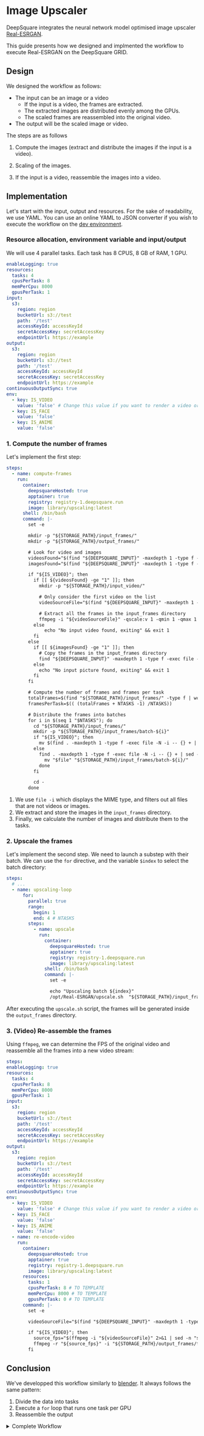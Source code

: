 # Image Upscaler

DeepSquare integrates the neural network model optimised image upscaler [Real-ESRGAN](https://github.com/xinntao/Real-ESRGAN).

This guide presents how we designed and implmented the workflow to execute Real-ESRGAN on the DeepSquare GRID.

## Design

We designed the workflow as follows:

- The input can be an image or a video
  - If the input is a video, the frames are extracted.
  - The extracted images are distributed evenly among the GPUs.
  - The scaled frames are reassembled into the original video.
- The output will be the scaled image or video.

The steps are as follows

1. Compute the images (extract and distribute the images if the input is a video).

2. Scaling of the images.

3. If the input is a video, reassemble the images into a video.

## Implementation

Let's start with the input, output and resources. For the sake of readability, we use YAML. You can use an online YAML to JSON converter if you wish to execute the workflow on the [dev environment](https://beta.deepsquare.run/sandbox).

### Resource allocation, environment variable and input/output

We will use 4 parallel tasks. Each task has 8 CPUS, 8 GB of RAM, 1 GPU.

```yaml
enableLogging: true
resources:
  tasks: 4
  cpusPerTask: 8
  memPerCpu: 8000
  gpusPerTask: 1
input:
  s3:
    region: region
    bucketUrl: s3://test
    path: '/test'
    accessKeyId: accessKeyId
    secretAccessKey: secretAccessKey
    endpointUrl: https://example
output:
  s3:
    region: region
    bucketUrl: s3://test
    path: '/test'
    accessKeyId: accessKeyId
    secretAccessKey: secretAccessKey
    endpointUrl: https://example
continuousOutputSync: true
env:
  - key: IS_VIDEO
    value: 'false' # Change this value if you want to render a video or an image
  - key: IS_FACE
    value: 'false'
  - key: IS_ANIME
    value: 'false'
```

### 1. Compute the number of frames

Let's implement the first step:

```yaml
steps:
  - name: compute-frames
    run:
      container:
        deepsquareHosted: true
        apptainer: true
        registry: registry-1.deepsquare.run
        image: library/upscaling:latest
      shell: /bin/bash
      command: |-
        set -e

        mkdir -p "${STORAGE_PATH}/input_frames/"
        mkdir -p "${STORAGE_PATH}/output_frames/"

        # Look for video and images
        videosFound="$(find "${DEEPSQUARE_INPUT}" -maxdepth 1 -type f -exec file -N -i -- {} + | sed -n 's!: video/[^:]*$!!p' | wc -l)"
        imagesFound="$(find "${DEEPSQUARE_INPUT}" -maxdepth 1 -type f -exec file -N -i -- {} + | sed -n 's!: image/[^:]*$!!p' | wc -l)"

        if "${IS_VIDEO}"; then
          if [[ ${videosFound} -ge "1" ]]; then
            mkdir -p "${STORAGE_PATH}/input_video/"

            # Only consider the first video on the list
            videoSourceFile="$(find "${DEEPSQUARE_INPUT}" -maxdepth 1 -type f -exec file -N -i -- {} + | sed -n 's!: video/[^:]*$!!p' | head -1)"

            # Extract all the frames in the input_frames directory
            ffmpeg -i "${videoSourceFile}" -qscale:v 1 -qmin 1 -qmax 1 -vsync 0 "${STORAGE_PATH}/input_frames/frame%08d.png"
          else
              echo "No input video found, exiting" && exit 1
          fi
        else
          if [[ ${imagesFound} -ge "1" ]]; then
            # Copy the frames in the input_frames directory
            find "${DEEPSQUARE_INPUT}" -maxdepth 1 -type f -exec file -N -i -- {} + | sed -n 's!: image/[^:]*$!!p' | xargs -I{} cp "{}" "${STORAGE_PATH}/input_frames/" || (echo "Zero picture found" && exit 1)
          else
            echo "No input picture found, exiting" && exit 1
          fi
        fi

        # Compute the number of frames and frames per task
        totalFrames=$(find "${STORAGE_PATH}/input_frames/" -type f | wc -l)
        framesPerTask=$(( (totalFrames + NTASKS -1) /NTASKS))

        # Distribute the frames into batches
        for i in $(seq 1 "$NTASKS"); do
          cd "${STORAGE_PATH}/input_frames/"
          mkdir -p "${STORAGE_PATH}/input_frames/batch-${i}"
          if "${IS_VIDEO}"; then
            mv $(find . -maxdepth 1 -type f -exec file -N -i -- {} + | sed -n 's!: image/[^:]*$!!p' | head -${framesPerTask}) "${STORAGE_PATH}/input_frames/batch-${i}/"
          else
            find . -maxdepth 1 -type f -exec file -N -i -- {} + | sed -n 's!: image/[^:]*$!!p' | head -${framesPerTask} | while IFS= read -r file; do
              mv "$file" "${STORAGE_PATH}/input_frames/batch-${i}/"
            done
          fi

          cd -
        done
```

1. We use `file -i` which displays the MIME type, and filters out all files that are not videos or images.
2. We extract and store the images in the `input_frames` directory.
3. Finally, we calculate the number of images and distribute them to the tasks.

### 2. Upscale the frames

Let's implement the second step. We need to launch a substep with their batch. We can use the `for` directive, and the variable `$index` to select the batch directory:

```yaml
steps:
  # ...
  - name: upscaling-loop
      for:
        parallel: true
        range:
          begin: 1
          end: 4 # NTASKS
        steps:
          - name: upscale
            run:
              container:
                deepsquareHosted: true
                apptainer: true
                registry: registry-1.deepsquare.run
                image: library/upscaling:latest
              shell: /bin/bash
              command: |-
                set -e

                echo "Upscaling batch ${index}"
                /opt/Real-ESRGAN/upscale.sh  "${STORAGE_PATH}/input_frames/batch-${index}"
```

After executing the `upscale.sh` script, the frames will be generated inside the `output_frames` directory.

### 3. (Video) Re-assemble the frames

Using `ffmpeg`, we can determine the FPS of the original video and reassemble all the frames into a new video stream:

```yaml
steps:
enableLogging: true
resources:
  tasks: 4
  cpusPerTask: 8
  memPerCpu: 8000
  gpusPerTask: 1
input:
  s3:
    region: region
    bucketUrl: s3://test
    path: '/test'
    accessKeyId: accessKeyId
    secretAccessKey: secretAccessKey
    endpointUrl: https://example
output:
  s3:
    region: region
    bucketUrl: s3://test
    path: '/test'
    accessKeyId: accessKeyId
    secretAccessKey: secretAccessKey
    endpointUrl: https://example
continuousOutputSync: true
env:
  - key: IS_VIDEO
    value: 'false' # Change this value if you want to render a video or an image
  - key: IS_FACE
    value: 'false'
  - key: IS_ANIME
    value: 'false'
  - name: re-encode-video
    run:
      container:
        deepsquareHosted: true
        apptainer: true
        registry: registry-1.deepsquare.run
        image: library/upscaling:latest
      resources:
        tasks: 1
        cpusPerTask: 8 # TO TEMPLATE
        memPerCpu: 8000 # TO TEMPLATE
        gpusPerTask: 0 # TO TEMPLATE
      command: |-
        set -e

        videoSourceFile="$(find "${DEEPSQUARE_INPUT}" -maxdepth 1 -type f -exec file -N -i -- {} + | sed -n 's!: video/[^:]*$!!p' | head -1)"

        if "${IS_VIDEO}"; then
          source_fps="$(ffmpeg -i "${videoSourceFile}" 2>&1 | sed -n "s/.*, \(.*\) fp.*/\1/p")"
          ffmpeg -r "${source_fps}" -i "${STORAGE_PATH}/output_frames/frame%08d_out.png" -i "${videoSourceFile}" -map 0:v:0 -map 1:a:0 -c:a copy -c:v libx264 -r "${source_fps}" -pix_fmt yuv420p "${DEEPSQUARE_OUTPUT}/result.mp4"
        fi
```

## Conclusion

We've developped this workflow similarly to [blender](blender). It always follows the same pattern:

1. Divide the data into tasks
2. Execute a `for` loop that runs one task per GPU
3. Reassemble the output

<details>

<summary>Complete Workflow</summary>

```yaml
enableLogging: true
resources:
  tasks: 4
  cpusPerTask: 8
  memPerCpu: 8000
  gpusPerTask: 1
input:
  s3:
    region: region
    bucketUrl: s3://test
    path: '/test'
    accessKeyId: accessKeyId
    secretAccessKey: secretAccessKey
    endpointUrl: https://example
output:
  s3:
    region: region
    bucketUrl: s3://test
    path: '/test'
    accessKeyId: accessKeyId
    secretAccessKey: secretAccessKey
    endpointUrl: https://example
continuousOutputSync: true
env:
  - key: IS_VIDEO
    value: 'false' # Change this value if you want to render a video or an image
  - key: IS_FACE
    value: 'false'
  - key: IS_ANIME
    value: 'false'
steps:
  - name: compute-frames
    run:
      container:
        deepsquareHosted: true
        apptainer: true
        registry: registry-1.deepsquare.run
        image: library/upscaling:latest
      shell: /bin/bash
      command: |-
        set -e

        mkdir -p "${STORAGE_PATH}/input_frames/"
        mkdir -p "${STORAGE_PATH}/output_frames/"

        # Look for video and images
        videosFound="$(find "${DEEPSQUARE_INPUT}" -maxdepth 1 -type f -exec file -N -i -- {} + | sed -n 's!: video/[^:]*$!!p' | wc -l)"
        imagesFound="$(find "${DEEPSQUARE_INPUT}" -maxdepth 1 -type f -exec file -N -i -- {} + | sed -n 's!: image/[^:]*$!!p' | wc -l)"

        if "${IS_VIDEO}"; then
          if [[ ${videosFound} -ge "1" ]]; then
            mkdir -p "${STORAGE_PATH}/input_video/"

            # Only consider the first video on the list
            videoSourceFile="$(find "${DEEPSQUARE_INPUT}" -maxdepth 1 -type f -exec file -N -i -- {} + | sed -n 's!: video/[^:]*$!!p' | head -1)"

            # Extract all the frames in the input_frames directory
            ffmpeg -i "${videoSourceFile}" -qscale:v 1 -qmin 1 -qmax 1 -vsync 0 "${STORAGE_PATH}/input_frames/frame%08d.png"
          else
              echo "No input video found, exiting" && exit 1
          fi
        else
          if [[ ${imagesFound} -ge "1" ]]; then
            # Copy the frames in the input_frames directory
            find "${DEEPSQUARE_INPUT}" -maxdepth 1 -type f -exec file -N -i -- {} + | sed -n 's!: image/[^:]*$!!p' | xargs -I{} cp "{}" "${STORAGE_PATH}/input_frames/" || (echo "Zero picture found" && exit 1)
          else
            echo "No input picture found, exiting" && exit 1
          fi
        fi

        # Compute the number of frames and frames per task
        totalFrames=$(find "${STORAGE_PATH}/input_frames/" -type f | wc -l)
        framesPerTask=$(( (totalFrames + NTASKS -1) /NTASKS))

        # Distribute the frames into batches
        for i in $(seq 1 "$NTASKS"); do
          cd "${STORAGE_PATH}/input_frames/"
          mkdir -p "${STORAGE_PATH}/input_frames/batch-${i}"
          if "${IS_VIDEO}"; then
            mv $(find . -maxdepth 1 -type f -exec file -N -i -- {} + | sed -n 's!: image/[^:]*$!!p' | head -${framesPerTask}) "${STORAGE_PATH}/input_frames/batch-${i}/"
          else
            find . -maxdepth 1 -type f -exec file -N -i -- {} + | sed -n 's!: image/[^:]*$!!p' | head -${framesPerTask} | while IFS= read -r file; do
              mv "$file" "${STORAGE_PATH}/input_frames/batch-${i}/"
            done
          fi

          cd -
        done
  - name: upscaling-loop
      for:
        parallel: true
        range:
          begin: 1
          end: 4 # NTASKS
        steps:
          - name: upscale
            run:
              container:
                deepsquareHosted: true
                apptainer: true
                registry: registry-1.deepsquare.run
                image: library/upscaling:latest
              shell: /bin/bash
              command: |-
                set -e

                echo "Upscaling batch ${index}"
                /opt/Real-ESRGAN/upscale.sh  "${STORAGE_PATH}/input_frames/batch-${index}"
  - name: re-encode-video
    run:
      container:
        deepsquareHosted: true
        apptainer: true
        registry: registry-1.deepsquare.run
        image: library/upscaling:latest
      resources:
        tasks: 1
        cpusPerTask: 8 # TO TEMPLATE
        memPerCpu: 8000 # TO TEMPLATE
        gpusPerTask: 0 # TO TEMPLATE
      command: |-
        set -e

        videoSourceFile="$(find "${DEEPSQUARE_INPUT}" -maxdepth 1 -type f -exec file -N -i -- {} + | sed -n 's!: video/[^:]*$!!p' | head -1)"

        if "${IS_VIDEO}"; then
          source_fps="$(ffmpeg -i "${videoSourceFile}" 2>&1 | sed -n "s/.*, \(.*\) fp.*/\1/p")"
          ffmpeg -r "${source_fps}" -i "${STORAGE_PATH}/output_frames/frame%08d_out.png" -i "${videoSourceFile}" -map 0:v:0 -map 1:a:0 -c:a copy -c:v libx264 -r "${source_fps}" -pix_fmt yuv420p "${DEEPSQUARE_OUTPUT}/result.mp4"
        fi
```

</details>
